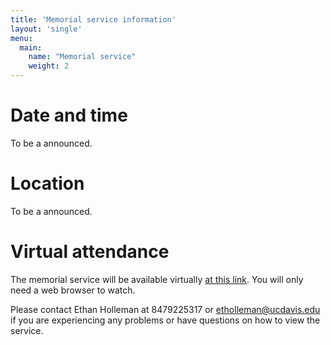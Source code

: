 ```yaml
---
title: 'Memorial service information'
layout: 'single'
menu:
  main:
    name: "Memorial service"
    weight: 2
---
```


# Date and time

To be a announced.


# Location

To be a announced.

# Virtual attendance

The memorial service will be available virtually [at this link](https://www.youtube.com/watch?v=Cy2xt_3weKQ).
You will only need a web browser to watch.


Please contact Ethan Holleman at 8479225317 or etholleman@ucdavis.edu 
if you are experiencing any problems or have questions 
on how to view the service. 



